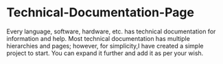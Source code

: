 # Technical-Documentation-Page
Every language,
 software, hardware,
 etc. has technical 
documentation
 for information and help.
Most technical documentation has multiple hierarchies and pages;
 however, for simplicity,I have created a simple project to start.
 You can expand it further and add it as per your wish. 
